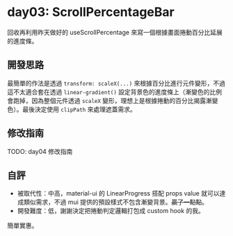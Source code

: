 # day03: ScrollPercentageBar

回收再利用昨天做好的 useScrollPercentage 來寫一個根據畫面捲動百分比延展的進度條。

## 開發思路

最簡單的作法是透過 `transform: scaleX(...)` 來根據百分比進行元件變形，不過這不太適合套在透過 `linear-gradient()` 設定背景色的進度條上（漸變色的比例會跑掉，因為整個元件透過 `scaleX` 變形，理想上是根據捲動的百分比揭露漸變色）。最後決定使用 `clipPath` 來處理遮蓋需求。

## 修改指南

TODO: day04 修改指南

## 自評

- 被取代性：中高，material-ui 的 LinearProgress 搭配 props value 就可以達成類似需求，不過 mui 提供的預設樣式不包含漸變背景。~~贏了一點點~~。
- 開發難度：低，謝謝決定把捲動判定邏輯打包成 custom hook 的我。

簡單實惠。